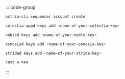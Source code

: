 <!-- markdownlint-disable MD041 MD013 -->

::: code-group

```bash [Astria]
astria-cli sequencer account create
```

```bash [Celestia]
celestia-appd keys add <name-of-your-celestia-key>
```

```bash [Noble]
nobled keys add <name-of-your-noble-key>
```

```bash [Osmosis]
osmosisd keys add <name-of-your-osmosis-key>
```

```bash [Stride]
strided keys add <name-of-your-stride-key>
```

```bash [Flame]
cast w new
```

:::

<!-- <Tabs>
  <TabItem value="Astria" label="Astria"> </TabItem>
  <TabItem value="Celestia" label="Celestia"> </TabItem>
  <TabItem value="Noble" label="Noble"> </TabItem>
  <TabItem value="Osmosis" label="Osmosis"> </TabItem>
  <TabItem value="Stride" label="Stride"> </TabItem>
  <TabItem value="Flame" label="Flame"> </TabItem>
</Tabs> -->
